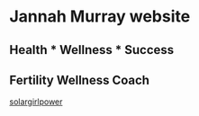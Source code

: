 # Jannah Murray website
## Health * Wellness * Success 
## Fertility Wellness Coach
[solargirlpower](www.solargirlpower.com)

